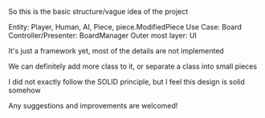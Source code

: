 So this is the basic structure/vague idea of the project

Entity:                 Player, Human, AI, Piece, piece.ModifiedPiece
Use Case:               Board
Controller/Presenter:   BoardManager
Outer most layer:       UI

It's just a framework yet, most of the details are not implemented

We can definitely add more class to it, or separate a class into small pieces

I did not exactly follow the SOLID principle, but I feel this design is solid somehow

Any suggestions and improvements are welcomed!